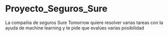 # Proyecto_Seguros_Sure
La compañía de seguros Sure Tomorrow quiere resolver varias tareas con la ayuda de machine learning y te pide que evalúes varias posibilidad
